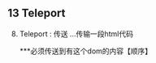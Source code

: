## 13 Teleport

8. Teleport : 传送 ...传输一段html代码
	
	<teleport to='#container'></teleport>
	<teleport to='.main'></teleport>
	<teleport to='body'></teleport>

	***必须传送到有这个dom的内容【顺序】